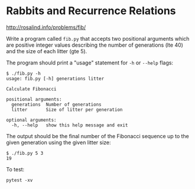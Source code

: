 # Rabbits and Recurrence Relations

http://rosalind.info/problems/fib/

Write a program called `fib.py` that accepts two positional arguments which are positive integer values describing the number of generations (lte 40) and the size of each litter (gte 5).

The program should print a "usage" statement for `-h` or `--help` flags:

```
$ ./fib.py -h
usage: fib.py [-h] generations litter

Calculate Fibonacci

positional arguments:
  generations  Number of generations
  litter       Size of litter per generation

optional arguments:
  -h, --help   show this help message and exit
```

The output should be the final number of the Fibonacci sequence up to the given generation using the given litter size:

```
$ ./fib.py 5 3
19
```

To test:

```
pytest -xv
```

